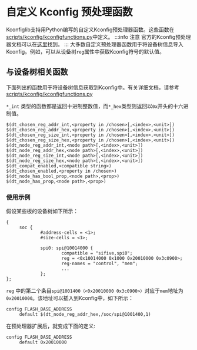 # 自定义 Kconfig 预处理函数

Kconfiglib支持用Python编写的自定义Kconfig预处理器函数。这些函数在[scripts/kconfig/kconfigfunctions.py](https://cloud.listenai.com/zephyr/zephyr/-/tree/master/scripts/kconfig/kconfigfunctions.py.)中定义。
:::info 注意
官方的Kconfig预处理器文档可以在[这里](https://www.kernel.org/doc/html/latest/kbuild/kconfig-macro-language.html)找到。
:::
大多数自定义预处理器函数用于将设备树信息导入Kconfig。例如，可以从设备树`reg`属性中获取Kconfig符号的默认值。

## 与设备树相关函数
 
下面列出的函数用于将设备树信息获取到Kconfig中。有关详细文档，请参考[scripts/kconfig/kconfigfunctions.py](https://cloud.listenai.com/zephyr/zephyr/-/tree/master/scripts/kconfig/kconfigfunctions.py.)
 
`*_int` 类型的函数都是返回十进制整数值，而`*_hex`类型则返回以`0x`开头的十六进制值。

```
$(dt_chosen_reg_addr_int,<property in /chosen>[,<index>,<unit>])
$(dt_chosen_reg_addr_hex,<property in /chosen>[,<index>,<unit>])
$(dt_chosen_reg_size_int,<property in /chosen>[,<index>,<unit>])
$(dt_chosen_reg_size_hex,<property in /chosen>[,<index>,<unit>])
$(dt_node_reg_addr_int,<node path>[,<index>,<unit>])
$(dt_node_reg_addr_hex,<node path>[,<index>,<unit>])
$(dt_node_reg_size_int,<node path>[,<index>,<unit>])
$(dt_node_reg_size_hex,<node path>[,<index>,<unit>])
$(dt_compat_enabled,<compatible string>)
$(dt_chosen_enabled,<property in /chosen>)
$(dt_node_has_bool_prop,<node path>,<prop>)
$(dt_node_has_prop,<node path>,<prop>)
```
### 使用示例

假设某些板的设备树如下所示：

```
{
     soc {
             #address-cells = <1>;
             #size-cells = <1>;

             spi0: spi@10014000 {
                     compatible = "sifive,spi0";
                     reg = <0x10014000 0x1000 0x20010000 0x3c0900>;
                     reg-names = "control", "mem";
                     ...
             };
};
```

`reg` 中的第二个条目`spi@1001400（<0x20010000 0x3c0900>）`对应于`mem`地址为`0x20010000`。该地址可以插入到Kconfig中，如下所示：

```
config FLASH_BASE_ADDRESS
     default $(dt_node_reg_addr_hex,/soc/spi@1001400,1)
```

在预处理器扩展后，就变成下面的定义: 
```
config FLASH_BASE_ADDRESS
     default 0x20010000
```
